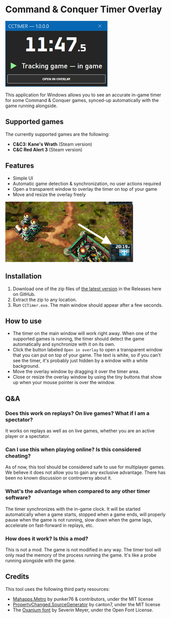 # Command & Conquer Timer Overlay

<img alt="Basic CCTimer UI" src="resources/CCTimerBasicUI.png">

This application for Windows allows you to see an accurate in-game timer for some Command & Conquer games, synced-up automatically with the game running alongside.

## Supported games

The currently supported games are the following:
- **C&C3: Kane's Wrath** (Steam version)
- **C&C Red Alert 3** (Steam version)

## Features

- Simple UI
- Automatic game detection & synchronization, no user actions required
- Open a transparent window to overlay the timer on top of your game
- Move and resize the overlay freely

<img alt="Overlay on top of the game" src="resources/Overlay.png" width="400">

## Installation

1. Download one of the zip files of [the latest version](/releases/latest) in the Releases here on GitHub.
2. Extract the zip to any location.
3. Run `CCTimer.exe`. The main window should appear after a few seconds.

## How to use

- The timer on the main window will work right away. When one of the supported games is running, the timer should detect the game automatically and synchronize with it on its own.
- Click the button labeled `Open in overlay` to open a transparent window that you can put on top of your game. The text is white, so if you can't see the timer, it's probably just hidden by a window with a white background.
- Move the overlay window by dragging it over the timer area.
- Close or resize the overlay window by using the tiny buttons that show up when your mouse pointer is over the window.

## Q&A

### Does this work on replays? On live games? What if I am a spectator?
It works on replays as well as on live games, whether you are an active player or a spectator.

### Can I use this when playing online? Is this considered cheating?
As of now, this tool should be considered safe to use for multiplayer games. We believe it does not allow you to gain any exclusive advantage. There has been no known discussion or controversy about it.

### What's the advantage when compared to any other timer software?
The timer synchronizes with the in-game clock. It will be started automatically when a game starts, stopped when a game ends, will properly pause when the game is not running, slow down when the game lags, accelerate on fast-forward in replays, etc.

### How does it work? Is this a mod?
This is not a mod. The game is not modified in any way. The timer tool will only read the memory of the process running the game. It's like a probe running alongside with the game.

## Credits

This tool uses the following third party resources:
- [Mahapps.Metro](https://mahapps.com) by punker76 & contributors, under the MIT license
- [PropertyChanged.SourceGenerator](https://github.com/canton7/PropertyChanged.SourceGenerator) by canton7, under the MIT license
- The [Oxanium font](https://fonts.google.com/specimen/Oxanium) by Severin Meyer, under the Open Font License.
